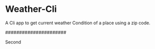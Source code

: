 # Weather-Cli
A Cli app to get current weather Condition of a place using a zip code.

######################


Second